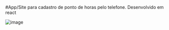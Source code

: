 #App/Site para cadastro de ponto de horas pelo telefone. Desenvolvido em react

![image](https://user-images.githubusercontent.com/32397175/156838129-132afb33-da58-4a6a-a1c7-5b1a9acffe43.png)
